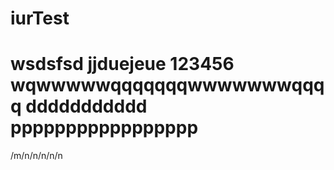 iurTest
=======
wsdsfsd
jjduejeue
123456
wqwwwwwqqqqqqqwwwwwwwqqqq
ddddddddddd
ppppppppppppppppp
=======
/m/n/n/n/n/n
